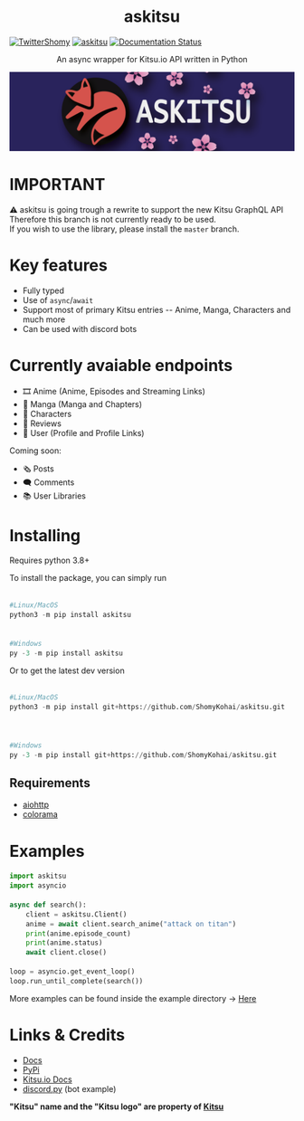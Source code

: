 <h1  align="center">
askitsu
</h1>

[![TwitterShomy](https://img.shields.io/badge/-shomykohai-1DA1F2?style=flat&logo=twitter&logoColor=white&labelColor=1DA1F2)](https://twitter.com/shomykohai)
[![askitsu](https://img.shields.io/pypi/v/askitsu?label=askitsu&logo=pypi&logoColor=white&labelColor=blue&color=9cf)](https://pypi.org/project/askitsu/)
[![Documentation Status](https://readthedocs.org/projects/askitsu/badge/?version=latest)](https://askitsu.readthedocs.io/en/latest/?badge=latest)

<p align="center">
  An async wrapper for Kitsu.io API written in Python
</p>

![askitsu](https://github.com/ShomyKohai/askitsu/blob/master/docs/images/dark.png?raw=true "askitsu")
  

# IMPORTANT

⚠️ askitsu is going trough a rewrite to support the new Kitsu GraphQL API<br>
Therefore this branch is not currently ready to be used.<br>
If you wish to use the library, please install the `master` branch.

# Key features

- Fully typed
- Use of `async`/`await`
- Support most of primary Kitsu entries -- Anime, Manga, Characters and much more
- Can be used with discord bots

# Currently avaiable endpoints

- 🎞️ Anime (Anime, Episodes and Streaming Links)
- 📖 Manga (Manga and Chapters)
- 👥 Characters
- 📰 Reviews
- 👤 User (Profile and Profile Links)

Coming soon:

- 🗞️ Posts
- 🗨️ Comments
- 📚 User Libraries

# Installing

Requires python 3.8+

To install the package, you can simply run

```py

#Linux/MacOS
python3 -m pip install askitsu


#Windows
py -3 -m pip install askitsu

```

Or to get the latest dev version

```py

#Linux/MacOS
python3 -m pip install git+https://github.com/ShomyKohai/askitsu.git

  

#Windows
py -3 -m pip install git+https://github.com/ShomyKohai/askitsu.git

```

## Requirements

- [aiohttp](https://pypi.org/project/aiohttp/)
- [colorama](https://pypi.org/project/colorama/)

# Examples

```py
import askitsu
import asyncio

async def search():
    client = askitsu.Client()
    anime = await client.search_anime("attack on titan")
    print(anime.episode_count)
    print(anime.status)
    await client.close()

loop = asyncio.get_event_loop()
loop.run_until_complete(search())

```

More examples can be found inside the example directory -> [Here](https://github.com/ShomyKohai/askitsu/tree/master/examples)

# Links & Credits

- [Docs](https://askitsu.readthedocs.io/)
- [PyPi](https://pypi.org/project/askitsu/)
- [Kitsu.io Docs](https://kitsu.io/api/playground)
- [discord.py](https://github.com/Rapptz/discord.py) (bot example)

__"Kitsu" name and the "Kitsu logo" are property of [Kitsu](https://kitsu.io/)__
